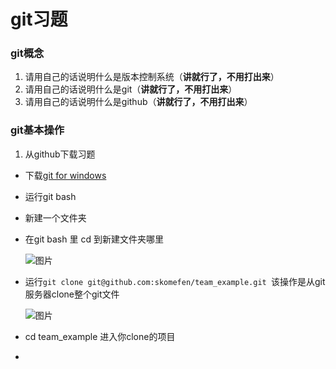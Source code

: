 #  git习题
###  git概念

1. 请用自己的话说明什么是版本控制系统（__讲就行了，不用打出来__）
2. 请用自己的话说明什么是git（__讲就行了，不用打出来__）
3. 请用自己的话说明什么是github（__讲就行了，不用打出来__）
### git基本操作

1. 从github下载习题

  - 下载[git for windows][1]

  - 运行git bash
  - 新建一个文件夹
  - 在git bash 里 cd 到新建文件夹哪里

    ![图片](https://github.com/skomefen/team_example/blob/master/git%E4%B9%A0%E9%A2%98/image/1.PNG "cd 操作")

  - 运行`git clone git@github.com:skomefen/team_example.git `该操作是从git服务器clone整个git文件

    ![图片](https://github.com/skomefen/team_example/blob/master/git%E4%B9%A0%E9%A2%98/image/2.PNG)

  - cd team_example 进入你clone的项目

  - ​

    ​

    ​








[1]:https://git-for-windows.github.io/	"git for windows"